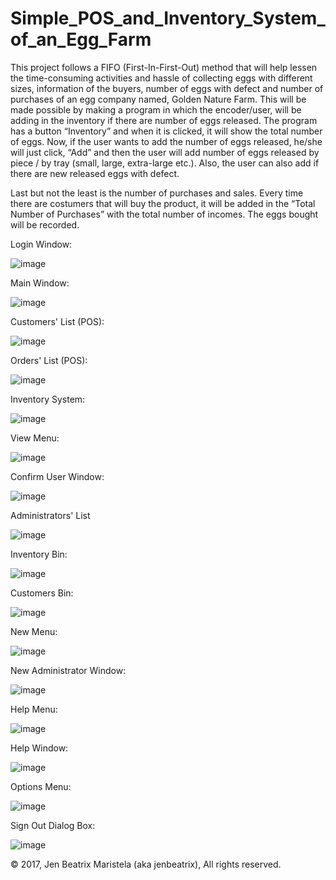 # Simple_POS_and_Inventory_System_of_an_Egg_Farm
This project follows a FIFO (First-In-First-Out) method that will help lessen the time-consuming activities and hassle of collecting eggs with different sizes, information of the buyers, number of eggs with defect and number of purchases of an egg company named, Golden Nature Farm. This will be made possible by making a program in which the encoder/user, will be adding in the inventory if there are number of eggs released. The program has a button “Inventory” and when it is clicked, it will show the total number of eggs. Now, if the user wants to add the number of eggs released, he/she will just click, “Add” and then the user will add number of eggs released by piece / by tray (small, large, extra-large etc.). Also, the user can also add if there are new released eggs with defect. 

Last but not the least is the number of purchases and sales. Every time there are costumers that will buy the product, it will be added in the “Total Number of Purchases” with the total number of incomes. The eggs bought will be recorded.

Login Window:

![image](https://user-images.githubusercontent.com/82814920/121040727-b6e71300-c7e4-11eb-8f13-43178efda239.png)

Main Window:

![image](https://user-images.githubusercontent.com/82814920/121040818-ca927980-c7e4-11eb-81c9-4cbf48f7f216.png)

Customers' List (POS):

![image](https://user-images.githubusercontent.com/82814920/121040928-e269fd80-c7e4-11eb-8723-f70c2203d7a1.png)

Orders' List (POS):

![image](https://user-images.githubusercontent.com/82814920/121040949-e7c74800-c7e4-11eb-9e16-be41d6673fa8.png)

Inventory System:

![image](https://user-images.githubusercontent.com/82814920/121041110-09283400-c7e5-11eb-85cb-affad4c8ca9a.png)

View Menu:

![image](https://user-images.githubusercontent.com/82814920/121041142-104f4200-c7e5-11eb-9969-6038adb99dbc.png)

Confirm User Window:

![image](https://user-images.githubusercontent.com/82814920/121041192-1ba26d80-c7e5-11eb-8930-7a24e17fa820.png)

Administrators' List

![image](https://user-images.githubusercontent.com/82814920/121041226-252bd580-c7e5-11eb-9a3a-2488bbea8e14.png)

Inventory Bin:

![image](https://user-images.githubusercontent.com/82814920/121041271-2d841080-c7e5-11eb-8f44-eb4165794a56.png)

Customers Bin:

![image](https://user-images.githubusercontent.com/82814920/121041301-3543b500-c7e5-11eb-9d7e-f5c8a4eb0fc7.png)

New Menu:

![image](https://user-images.githubusercontent.com/82814920/121041411-4db3cf80-c7e5-11eb-8f45-1fddc5edaba3.png)

New Administrator Window:

![image](https://user-images.githubusercontent.com/82814920/121041466-5d331880-c7e5-11eb-9251-3099dbeb506d.png)

Help Menu:

![image](https://user-images.githubusercontent.com/82814920/121041483-62906300-c7e5-11eb-8d33-d5363d73fc43.png)

Help Window:

![image](https://user-images.githubusercontent.com/82814920/121041601-7936ba00-c7e5-11eb-952f-a1810ffc5b83.png)

Options Menu:

![image](https://user-images.githubusercontent.com/82814920/121041631-7f2c9b00-c7e5-11eb-8522-692675bc3ecc.png)

Sign Out Dialog Box:

![image](https://user-images.githubusercontent.com/82814920/121041687-8c498a00-c7e5-11eb-828a-9afce489d3bf.png)

© 2017, Jen Beatrix Maristela (aka jenbeatrix), All rights reserved.

